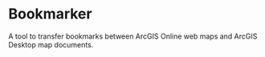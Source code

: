 Bookmarker
=============

A tool to transfer bookmarks between ArcGIS Online web maps and ArcGIS Desktop map documents.